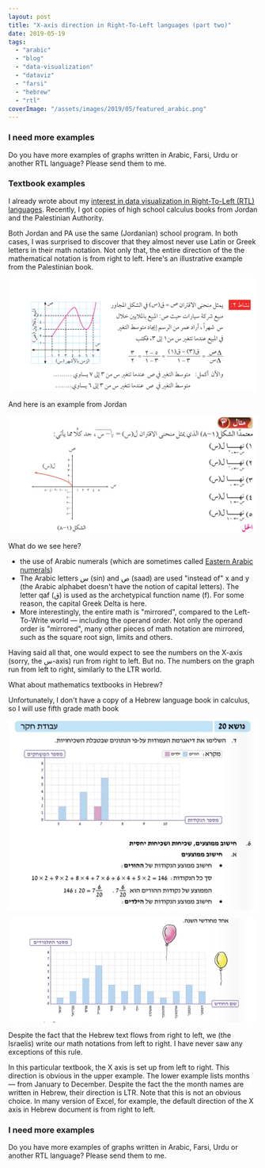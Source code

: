 ```yaml
---
layout: post
title: "X-axis direction in Right-To-Left languages (part two)"
date: 2019-05-19
tags: 
  - "arabic"
  - "blog"
  - "data-visualization"
  - "dataviz"
  - "farsi"
  - "hebrew"
  - "rtl"
coverImage: "/assets/images/2019/05/featured_arabic.png"
---
```


### I need more examples

Do you have more examples of graphs written in Arabic, Farsi, Urdu or another RTL language? Please send them to me.

### Textbook examples

I already wrote about my [interest in data visualization in Right-To-Left (RTL) languages](https://gorelik.net/2018/10/15/data-visualization-in-right-to-left-languages/). Recently, I got copies of high school calculus books from Jordan and the Palestinian Authority.

Both Jordan and PA use the same (Jordanian) school program. In both cases, I was surprised to discover that they almost never use Latin or Greek letters in their math notation. Not only that, the entire direction of the the mathematical notation is from right to left. Here's an illustrative example from the Palestinian book.

![Screenshot: Arabic text, Arabic math notation and a graph](/assets/images/2019/05/screen-shot-2019-05-19-at-16.18.53.png?w=1024)

And here is an example from Jordan

![](/assets/images/2019/05/screen-shot-2019-05-19-at-16.32.12.png)

What do we see here?

- the use of Arabic numerals (which are sometimes called [Eastern Arabic numerals](https://en.wikipedia.org/wiki/Eastern_Arabic_numerals))
- The Arabic letters س (sin) and ص (saad) are used "instead of" x and y (the Arabic alphabet doesn't have the notion of capital letters). The letter qaf (ق) is used as the archetypical function name (f). For some reason, the capital Greek Delta is here.
- More interestingly, the entire math is "mirrored", compared to the Left-To-Write world &mdash; including the operand order. Not only the operand order is "mirrored", many other pieces of math notation are mirrored, such as the square root sign, limits and others.

Having said all that, one would expect to see the numbers on the X-axis (sorry, the س-axis) run from right to left. But no. The numbers on the graph run from left to right, similarly to the LTR world.

What about mathematics textbooks in Hebrew?

Unfortunately, I don't have a copy of a Hebrew language book in calculus, so I will use fifth grade math book

![](/assets/images/2019/05/image.png)

![](/assets/images/2019/05/image-1.png)

Despite the fact that the Hebrew text flows from right to left, we (the Israelis) write our math notations from left to right. I have never saw any exceptions of this rule.

In this particular textbook, the X axis is set up from left to right. This direction is obvious in the upper example. The lower example lists months &mdash; from January to December. Despite the fact the the month names are written in Hebrew, their direction is LTR. Note that this is not an obvious choice. In many version of Excel, for example, the default direction of the X axis in Hebrew document is from right to left.

### I need more examples

Do you have more examples of graphs written in Arabic, Farsi, Urdu or another RTL language? Please send them to me.
